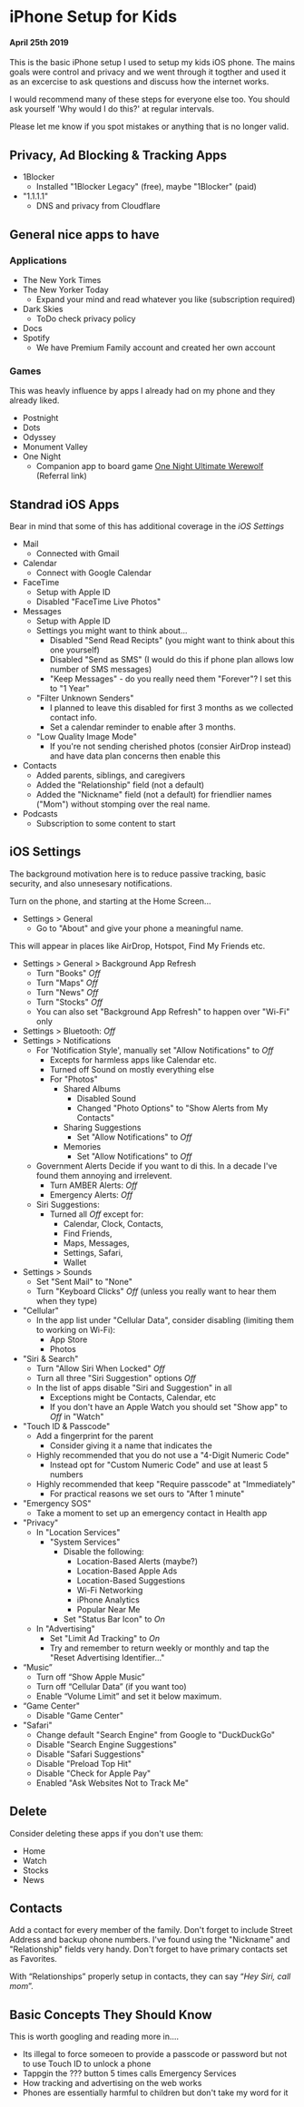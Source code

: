 
# iPhone Setup for Kids
#### April 25th 2019

This is the basic iPhone setup I used to setup my kids iOS phone. The mains goals were control and privacy and we went through it togther and used it as an excercise to ask questions and discuss how the internet works. 

I would recommend many of these steps for everyone else too. You should ask yourself 'Why would I do this?' at regular intervals. 

Please let me know if you spot mistakes or anything that is no longer valid.

## Privacy, Ad Blocking & Tracking Apps

* 1Blocker
    * Installed "1Blocker Legacy" (free), maybe "1Blocker" (paid)
* "1.1.1.1"
    * DNS and privacy from Cloudflare

## General nice apps to have

### Applications
* The New York Times
* The New Yorker Today
    * Expand your mind and read whatever you like (subscription required)
* Dark Skies
    * ToDo check privacy policy
* Docs
* Spotify
    * We have Premium Family account and created her own account

### Games
This was heavly influence by apps I already had on my phone and they already liked.

* Postnight
* Dots
* Odyssey
* Monument Valley
* One Night
    * Companion app to board game [One Night Ultimate Werewolf](https://www.amazon.com/Bezier-Games-Night-Ultimate-Werewolf/dp/B00HS7GG5G/?tag=readah_20) (Referral link)

## Standrad iOS Apps

Bear in mind that some of this has additional coverage in the _iOS Settings_ 

* Mail
    * Connected with Gmail
* Calendar
    * Connect with Google Calendar
* FaceTime
    * Setup with Apple ID
    * Disabled "FaceTime Live Photos"
* Messages
    * Setup with Apple ID
    * Settings you might want to think about...
      * Disabled "Send Read Recipts" (you might want to think about this one yourself)
      * Disabled "Send as SMS" (I would do this if phone plan allows low number of SMS messages)
      * "Keep Messages" - do you really need them "Forever"? I set this to "1 Year"
    * "Filter Unknown Senders"
      * I planned to leave this disabled for first 3 months as we collected contact info.
      * Set a calendar reminder to enable after 3 months.
    * "Low Quality Image Mode"
      * If you're not sending cherished photos (consier AirDrop instead) and have data plan concerns then enable this
* Contacts
    * Added parents, siblings, and caregivers
    * Added the "Relationship" field (not a default)
    * Added the "Nickname" field (not a default) for friendlier names ("Mom") without stomping over the real name.
* Podcasts
    * Subscription to some content to start

## iOS Settings

The background motivation here is to reduce passive tracking, basic security, and also unnesesary notifications.

Turn on the phone, and starting at the Home Screen...

* Settings > General
    * Go to "About" and give your phone a meaningful name.

This will appear in places like AirDrop, Hotspot, Find My Friends etc.
    
* Settings > General > Background App Refresh
    * Turn "Books" _Off_
    * Turn "Maps" _Off_
    * Turn "News" _Off_
    * Turn "Stocks" _Off_
    * You can also set "Background App Refresh" to happen over "Wi-Fi" only
* Settings > Bluetooth: _Off_
* Settings > Notifications
    * For 'Notification Style', manually set "Allow Notifications" to _Off_
        * Excepts for harmless apps like Calendar etc.
        * Turned off Sound on mostly everything else
        * For "Photos"
            * Shared Albums
                * Disabled Sound
                * Changed "Photo Options" to "Show Alerts from My Contacts"
            * Sharing Suggestions
                * Set "Allow Notifications" to _Off_
            * Memories
                * Set "Allow Notifications" to _Off_
    * Government Alerts 
      Decide if you want to di this. In a decade I've found them annoying and irrelevent.
      * Turn AMBER Alerts: _Off_
      * Emergency Alerts: _Off_
    * Siri Suggestions: 
      * Turned all _Off_ except for:
        * Calendar, Clock, Contacts, 
        * Find Friends, 
        * Maps, Messages, 
        * Settings, Safari, 
        * Wallet
* Settings > Sounds
    * Set "Sent Mail" to "None"
    * Turn "Keyboard Clicks" _Off_ (unless you really want to hear them when they type)
* "Cellular"
    * In the app list under "Cellular Data", consider disabling (limiting them to working on Wi-Fi):
        * App Store
        * Photos
* "Siri & Search"
    * Turn "Allow Siri When Locked" _Off_
    * Turn all three "Siri Suggestion" options _Off_
    * In the list of apps disable "Siri and Suggestion" in all
        * Exceptions might be Contacts, Calendar, etc
        * If you don't have an Apple Watch you should set "Show app" to _Off_ in "Watch"
* "Touch ID & Passcode"
    * Add a fingerprint for the parent
      * Consider giving it a name that indicates the 
    * Highly recommended that you do not use a "4-Digit Numeric Code" 
        * Instead opt for "Custom Numeric Code" and use at least 5 numbers 
    * Highly recommended that keep "Require passcode" at "Immediately"
        * For practical reasons we set ours to "After 1 minute"
* "Emergency SOS"
    * Take a moment to set up an emergency contact in Health app
* "Privacy"
    * In "Location Services"
        * "System Services"
            * Disable the following:
                * Location-Based Alerts (maybe?)
                * Location-Based Apple Ads
                * Location-Based Suggestions
                * Wi-Fi Networking
                * iPhone Analytics
                * Popular Near Me
            * Set "Status Bar Icon" to _On_
    * In "Advertising"
        * Set "Limit Ad Tracking" to _On_
        * Try and remember to return weekly or monthly and tap the "Reset Advertising Identifier..."
* “Music”
    * Turn off “Show Apple Music”
    * Turn off “Cellular Data” (if you want too)
    * Enable “Volume Limit” and set it below maximum.
* “Game Center"
    * Disable "Game Center"
* "Safari"
    * Change default "Search Engine" from Google to "DuckDuckGo"
    * Disable "Search Engine Suggestions"
    * Disable "Safari Suggestions"
    * Disable "Preload Top Hit"
    * Disable "Check for Apple Pay"
    * Enabled "Ask Websites Not to Track Me"

## Delete

Consider deleting these apps if you don't use them:
* Home
* Watch
* Stocks
* News

## Contacts

Add a contact for every member of the family. Don't forget to include Street Address and backup ohone numbers. I've found using the "Nickname" and "Relationship" fields very handy. Don't forget to have primary contacts set as Favorites.

With “Relationships” properly setup in contacts, they can say “_Hey Siri, call mom_”.

## Basic Concepts They Should Know

This is worth googling and reading more in....

* Its illegal to force someoen to provide a passcode or password but not to use Touch ID to unlock a phone
* Tappgin the ??? button 5 times calls Emergency Services
* How tracking and advertising on the web works
* Phones are essentially harmful to children but don't take my word for it
